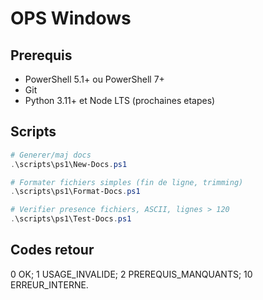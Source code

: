 # OPS Windows

## Prerequis

* PowerShell 5.1+ ou PowerShell 7+
* Git
* Python 3.11+ et Node LTS (prochaines etapes)

## Scripts

```powershell
# Generer/maj docs
.\scripts\ps1\New-Docs.ps1

# Formater fichiers simples (fin de ligne, trimming)
.\scripts\ps1\Format-Docs.ps1

# Verifier presence fichiers, ASCII, lignes > 120
.\scripts\ps1\Test-Docs.ps1
```

## Codes retour

0 OK; 1 USAGE_INVALIDE; 2 PREREQUIS_MANQUANTS; 10 ERREUR_INTERNE.
